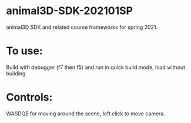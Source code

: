 # animal3D-SDK-202101SP
animal3D SDK and related course frameworks for spring 2021.

# To use:
Build with debugger (f7 then f5) and run in quick build mode, load without building
# Controls:
WASDQE for moving around the scene, left click to move camera.

